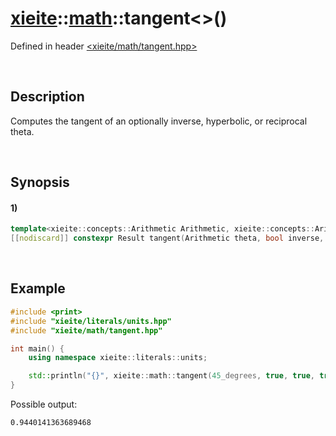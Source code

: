 # [xieite](../../xieite.md)\:\:[math](../../math.md)\:\:tangent\<\>\(\)
Defined in header [<xieite/math/tangent.hpp>](../../../include/xieite/math/cotagent.hpp)

&nbsp;

## Description
Computes the tangent of an optionally inverse, hyperbolic, or reciprocal theta.

&nbsp;

## Synopsis
#### 1)
```cpp
template<xieite::concepts::Arithmetic Arithmetic, xieite::concepts::Arithmetic Result = std::common_type_t<double, Arithmetic>>
[[nodiscard]] constexpr Result tangent(Arithmetic theta, bool inverse, bool hyperbolic, bool reciprocal) noexcept;
```

&nbsp;

## Example
```cpp
#include <print>
#include "xieite/literals/units.hpp"
#include "xieite/math/tangent.hpp"

int main() {
    using namespace xieite::literals::units;

    std::println("{}", xieite::math::tangent(45_degrees, true, true, true));
}
```
Possible output:
```
0.9440141363689468
```
